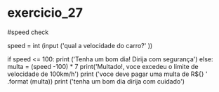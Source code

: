 # exercicio_27

#speed check


speed = int (input ('qual a velocidade do carro?' ))

if speed <= 100:
    print ('Tenha um bom dia! Dirija com segurança')
else:
    multa = (speed -100) * 7
    print('Multado!, voce excedeu o limite de velocidade de 100km/h')
    print ('voce deve pagar uma multa de R${} ' .format (multa))
    print ('tenha um bom dia dirija com cuidado')
